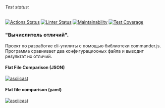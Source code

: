 ###### Test status:
[![Actions Status](https://github.com/natakhrom/frontend-project-lvl2/workflows/hexlet-check/badge.svg)](https://github.com/natakhrom/frontend-project-lvl2/actions)
[![Linter Status](https://github.com/natakhrom/frontend-project-lvl2/actions/workflows/secondProject.yml/badge.svg)](https://github.com/natakhrom/frontend-project-lvl2/actions)
[![Maintainability](https://api.codeclimate.com/v1/badges/51f2b6759338846909a3/maintainability)](https://codeclimate.com/github/natakhrom/frontend-project-lvl2/maintainability)
[![Test Coverage](https://api.codeclimate.com/v1/badges/51f2b6759338846909a3/test_coverage)](https://codeclimate.com/github/natakhrom/frontend-project-lvl2/test_coverage)

### "Вычислитель отличий".
Проект по разработке cli-утилиты с помощью библиотеки commander.js.
Программа сравнивает два конфигурациооных файла и выводит результат их отличий.

#### Flat File Comparison (JSON)
[![asciicast](https://asciinema.org/a/XSMXJIIDfHpdrHoq3KvIPUMK7.svg)](https://asciinema.org/a/XSMXJIIDfHpdrHoq3KvIPUMK7)

#### Flat file comparison (yaml)
[![asciicast](https://asciinema.org/a/vvxerta4QekejKVtnUPPosfeL.svg)](https://asciinema.org/a/vvxerta4QekejKVtnUPPosfeL)